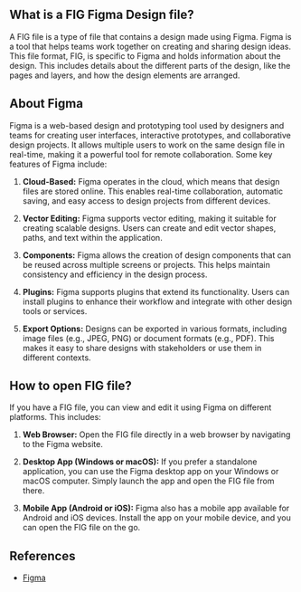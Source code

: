 ## What is a FIG Figma Design file?

A FIG file is a type of file that contains a design made using Figma. Figma is a tool that helps teams work together on creating and sharing design ideas. This file format, FIG, is specific to Figma and holds information about the design. This includes details about the different parts of the design, like the pages and layers, and how the design elements are arranged.

## About Figma

Figma is a web-based design and prototyping tool used by designers and teams for creating user interfaces, interactive prototypes, and collaborative design projects. It allows multiple users to work on the same design file in real-time, making it a powerful tool for remote collaboration. Some key features of Figma include:

1.  **Cloud-Based:** Figma operates in the cloud, which means that design files are stored online. This enables real-time collaboration, automatic saving, and easy access to design projects from different devices.
    
1.  **Vector Editing:** Figma supports vector editing, making it suitable for creating scalable designs. Users can create and edit vector shapes, paths, and text within the application.
    
1.  **Components:** Figma allows the creation of design components that can be reused across multiple screens or projects. This helps maintain consistency and efficiency in the design process.
    
1.  **Plugins:** Figma supports plugins that extend its functionality. Users can install plugins to enhance their workflow and integrate with other design tools or services.
    
1.  **Export Options:** Designs can be exported in various formats, including image files (e.g., JPEG, PNG) or document formats (e.g., PDF). This makes it easy to share designs with stakeholders or use them in different contexts.

## How to open FIG file?

If you have a FIG file, you can view and edit it using Figma on different platforms. This includes:

1.  **Web Browser:** Open the FIG file directly in a web browser by navigating to the Figma website.
    
2.  **Desktop App (Windows or macOS):** If you prefer a standalone application, you can use the Figma desktop app on your Windows or macOS computer. Simply launch the app and open the FIG file from there.
    
3.  **Mobile App (Android or iOS):** Figma also has a mobile app available for Android and iOS devices. Install the app on your mobile device, and you can open the FIG file on the go.

## References
* [Figma](https://en.wikipedia.org/wiki/Figma)
